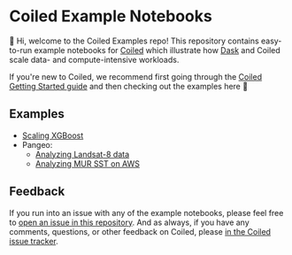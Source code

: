 # Coiled Example Notebooks

👋 Hi, welcome to the Coiled Examples repo! This repository contains easy-to-run example notebooks for [Coiled](https://coiled.io/) which illustrate how [Dask](https://dask.org/) and Coiled scale data- and compute-intensive workloads.

If you're new to Coiled, we recommend first going through the [Coiled Getting Started guide](https://docs.coiled.io/getting_started.html) and then checking out the examples here 🚀


## Examples

- [Scaling XGBoost](scaling-xgboost/scaling-xgboost.ipynb)
- Pangeo:
    - [Analyzing Landsat-8 data](pangeo/landsat8.ipynb)
    - [Analyzing MUR SST on AWS](pangeo/murs_sst.ipynb)


## Feedback

If you run into an issue with any of the example notebooks, please feel free to [open an issue in this repository](https://github.com/coiled/coiled-examples/issues/new). And as always, if you have any comments, questions, or other feedback on Coiled, please [in the Coiled issue tracker](https://github.com/coiled/coiled-issues/issues/new).